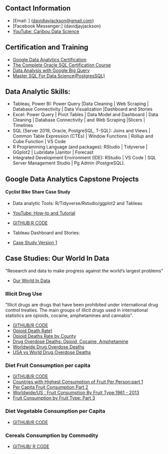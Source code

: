 
## Contact Information

* [Email: ] (davidjayjackson@gmail.com)
* [Facebook Messenger:] (davidjayjackson)
* [YouTube: Caribou Data Science ](https://www.youtube.com/c/CaribouDataScience)


## Certification and Training
* [Google Data Analytics Certification](https://coursera.org/share/51f7d8d0b0e6ccd7557cce8531f56843)
* [The Complete Oracle SQL Certification Course](https://www.udemy.com/certificate/UC-e1affe0d-490b-41f9-b716-cff895cf483d/)
* [Data Analysis with Google Big Query](https://www.udemy.com/certificate/UC-b2109ad9-c14c-4def-b7ff-0f72c23b9f6e/)
* [Master SQL For Data Science(PostgresSQL)](https://www.udemy.com/certificate/UC-ef743e8e-d41c-4df8-a1d2-d229eaae7fc9/)


## Data Analytic Skills: 
*	Tableau, Power BI:
 	Power Query |Data Cleaning | Web Scraping | Database Connectivity | Data Visualization |Dashboard and Stories 
*	Excel: 
Power Query |  Pivot Tables | Data Model and Dashboard | Data Cleaning | Database Connectivity | and Web Scraping |Slicers | Timelines
* SQL (Server 2019, Oracle, PostgreSQL, T-SQL): 
 Joins and Views | Common Table Expression (CTEs) |  Window Functions | Rollup and Cube Function | VS Code
*	 R Programming Language (and packages):
RStudio | Tidyverse | GGplot2 | Lubridate |Janitor | Forecast
*	Integrated Development Environment (IDE):
RStudio | VS Code | SQL Server Management Studio | Pg Admin (PostgreSQL).


## Google Data Analytics Capstone Projects
#### Cyclist Bike Share Case Study
* Data analytic Tools: R/Tidyverse/Rstudio/ggplot2 and Tableau
* [YouTube: How-to and Tutorial](https://youtube.com/playlist?list=PLnBliEe9L853Rrts3QKXzf-RL49uuTa57)

* [GITHUB:R CODE](https://GITHUB.com/davidjayjackson/CyclisticBikeShare)
* Tableau Dashboard and Stories: 
* [Case Study Version 1](https://public.tableau.com/views/Book1CyclisticBikeShare/StoryCyclisticBikeShare?:language=en-US&:display_count=n&:origin=viz_share_link)

## Case Studies: Our World In Data
"Research and data to make progress against the world’s largest problems"

* [Our World In Data](http://ourworldindata.org)

### Illicit Drug Use

"Illicit  drugs are drugs that have been prohibited 
under international drug control treaties.
The main groups of illicit drugs used in international 
statistics are opioids, cocaine, amphetamines and cannabis". 


* [GITHUB/R CODE](https://GITHUB.com/davidjayjackson/OWID-illicit-drug-use)
* [Opioid Death Rate)](https://youtu.be/FI31CCphZOQ)
* [Opioid Deaths Rate by County](https://youtu.be/Z94HPYyD1oo)
* [Drug Overdose Deaths: Opioid, Cocaine, Amphetamine](https://youtu.be/_Q8fBs9_klQ)
* [Worldwide Drug Overdose Deaths](https://youtu.be/xx_5AjIwESo)
* [USA vs World Drug Overdose Deaths](https://youtu.be/1d6cijaXbBY)

### Diet Fruit Consumption per capita

* [GITHUB/R CODE](https://GITHUB.com/davidjayjackson/OWID-diet-fruit-per-capita)
* [Countries with Highest Consumption of Fruit Per Person:part 1](https://youtu.be/LPlFnHRV2Hs)
* [Per Capita Fruit Consumption Part 2](https://youtu.be/-cf-29MyPo8)
* [Worldwide/US : Fruit Consumption By Fruit Type:1961 - 2013](https://youtu.be/TDSDgTl2igc)
* [Fruit Consumption by Fruit Type: Part 3](https://youtu.be/KAvyEWe2N6Y)


### Diet Vegetable Consumption per Capita

* [GITHUB/R CODE](https://GITHUB.com/davidjayjackson/OWID-diet-vegetable-per-capita)

### Cereals Consumption by Commodity

* [GITHUB/ R CODE](https://GITHUB.com/davidjayjackson/OWID-cereals-by-commodity)
